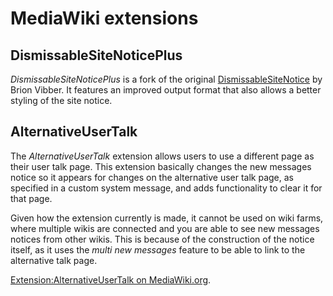 # MediaWiki extensions

## DismissableSiteNoticePlus
*DismissableSiteNoticePlus* is a fork of the original [DismissableSiteNotice](http://mediawiki.org/wiki/Extension:DismissableSiteNotice) by Brion Vibber. It features an improved output format that also allows a better styling of the site notice.

## AlternativeUserTalk
The *AlternativeUserTalk* extension allows users to use a different page as their user talk page. This extension basically changes the new messages notice so it appears for changes on the alternative user talk page, as specified in a custom system message, and adds functionality to clear it for that page.

Given how the extension currently is made, it cannot be used on wiki farms, where multiple wikis are connected and you are able to see new messages notices from other wikis. This is because of the construction of the notice itself, as it uses the *multi new messages* feature to be able to link to the alternative talk page.

[Extension:AlternativeUserTalk on MediaWiki.org](http://www.mediawiki.org/wiki/Extension:AlternativeUserTalk).

